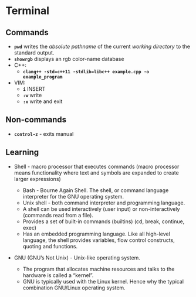# Terminal

## Commands
* **`pwd`** writes the *absolute pathname* of the current _working directory_ to the standard output.
* **`showrgb`** displays an rgb color-name database
* C++:
    * **`clang++ -std=c++11 -stdlib=libc++ example.cpp -o example_program`**
* VIM:
    * **`i`** INSERT
    * **`:w`** write
    * **`:x`** write and exit


## Non-commands
* **`control-z`** - exits manual


## Learning
* Shell  - macro processor that executes commands (macro processor means functionality where text and symbols are expanded to create larger expressions)
    * Bash - Bourne Again Shell. The shell, or command language interpreter for the GNU operating system.
    * Unix shell - both command interpreter and programming language. 
    * A shell can be used interactively (user input) or non-interactively (commands read from a file).
    * Provides a set of built-in commands (builtins) (cd, break, continue, exec)
    * Has an embedded programming language. Like all high-level language, the shell provides variables, flow control constructs, quoting and functions.

* GNU (GNU’s Not Unix) - Unix-like operating system.
    * The program that allocates machine resources and talks to the hardware is called a “kernel”.
    * GNU is typically used with the Linux kernel. Hence why the typical combination GNU/Linux operating system.

